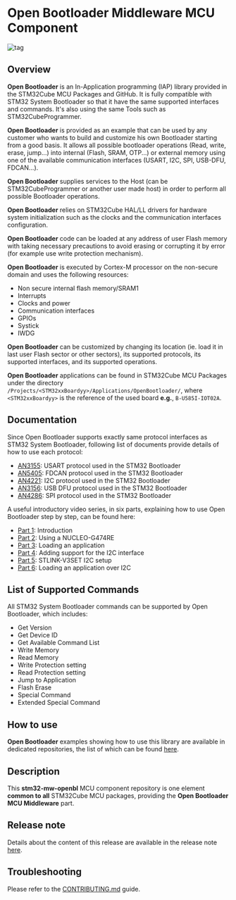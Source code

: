 # Open Bootloader Middleware MCU Component

![tag](https://img.shields.io/badge/tag-v3.0.0-brightgreen.svg)

## Overview

**Open Bootloader** is an In-Application programming (IAP) library provided in the STM32Cube MCU Packages and GitHub. It is fully compatible with STM32 System Bootloader so that it have the same supported interfaces and commands. It's also using the same Tools such as STM32CubeProgrammer.

**Open Bootloader** is provided as an example that can be used by any customer who wants to build and customize his own Bootloader starting from a good basis. It allows all possible bootloader operations (Read, write, erase, jump...) into internal (Flash, SRAM, OTP...) or external memory using one of the available communication interfaces (USART, I2C, SPI, USB-DFU, FDCAN...).

**Open Bootloader** supplies services to the Host (can be STM32CubeProgrammer or another user made host) in order to perform all possible Bootloader operations.

**Open Bootloader** relies on STM32Cube HAL/LL drivers for hardware system initialization such as the clocks and the communication interfaces configuration.

**Open Bootloader** code can be loaded at any address of user Flash memory with taking necessary precautions to avoid erasing or corrupting it by error (for example use write protection mechanism).

**Open Bootloader** is executed by Cortex-M processor on the non-secure domain and uses the following resources:
 - Non secure internal flash memory/SRAM1
 - Interrupts
 - Clocks and power
 - Communication interfaces
 - GPIOs
 - Systick
 - IWDG

**Open Bootloader** can be customized by changing its location (ie. load it in last user Flash sector or other sectors), its supported protocols, its supported interfaces, and its supported operations.

**Open Bootloader** applications can be found in STM32Cube MCU Packages under the directory `/Projects/<STM32xxBoardyy>/Applications/OpenBootloader/`, where `<STM32xxBoardyy>` is the reference of the used board **e.g.**, `B-U585I-IOT02A`.

## Documentation

Since Open Bootloader supports exactly same protocol interfaces as STM32 System Bootloader, following list of documents provide details of how to use each protocol:
- [AN3155](https://www.st.com/resource/en/application_note/CD00264342.pdf): USART protocol used in the STM32 Bootloader
- [AN5405](https://www.st.com/resource/en/application_note/dm00660346.pdf): FDCAN protocol used in the STM32 Bootloader
- [AN4221](https://www.st.com/resource/en/application_note/DM00072315.pdf): I2C protocol used in the STM32 Bootloader
- [AN3156](https://www.st.com/resource/en/application_note/cd00264379.pdf): USB DFU protocol used in the STM32 Bootloader
- [AN4286](https://www.st.com/resource/en/application_note/DM00081379.pdf): SPI protocol used in the STM32 Bootloader

A useful introductory video series, in six parts, explaining how to use Open Bootloader step by step, can be found here: 
 - [Part 1](https://www.youtube.com/watch?v=_gejWsAn5kg): Introduction
 - [Part 2](https://www.youtube.com/watch?v=kYr7UMieRTo): Using a NUCLEO-G474RE
 - [Part 3](https://www.youtube.com/watch?v=JUBac27tOis): Loading an application
 - [Part 4](https://www.youtube.com/watch?v=7sMDBSlZ7bU): Adding support for the I2C interface
 - [Part 5](https://www.youtube.com/watch?v=rr1W5h94qLU): STLINK-V3SET I2C setup
 - [Part 6](https://www.youtube.com/watch?v=IZ6BpDIm6O0): Loading an application over I2C

## List of Supported Commands

All STM32 System Bootloader commands can be supported by Open Bootloader, which includes:
 - Get Version
 - Get Device ID
 - Get Available Command List
 - Write Memory
 - Read Memory
 - Write Protection setting
 - Read Protection setting
 - Jump to Application
 - Flash Erase
 - Special Command
 - Extended Special Command

## How to use

**Open Bootloader** examples showing how to use this library are available in dedicated repositories, the list of which can be found [here](https://github.com/STMicroelectronics/STM32Cube_MCU_Overall_Offer/blob/master/README.md#stm32cube-middleware-libraries-and-applications).

## Description

This **stm32-mw-openbl** MCU component repository is one element **common to all** STM32Cube MCU packages, providing the **Open Bootloader MCU Middleware** part.

## Release note

Details about the content of this release are available in the release note [here](https://htmlpreview.github.io/?https://github.com/STMicroelectronics/stm32-mw-openbl/blob/release/v3.x.x/Release_Notes.html).

## Troubleshooting

Please refer to the [CONTRIBUTING.md](CONTRIBUTING.md) guide.
